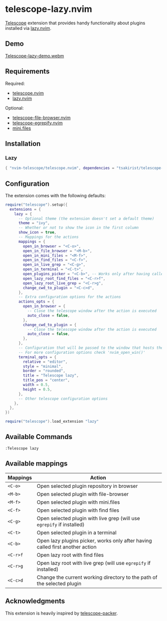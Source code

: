 # telescope-lazy.nvim

[Telescope](https://github.com/nvim-telescope/telescope.nvim) extension that
provides handy functionality about plugins installed via
[lazy.nvim](https://github.com/folke/lazy.nvim).

## Demo

[Telescope-lazy-demo.webm](https://github.com/tsakirist/telescope-lazy.nvim/assets/20475201/d5f2a772-b45d-422f-b566-1d92359f7dba)

## Requirements

Required:

- [telescope.nvim](https://github.com/nvim-telescope/telescope.nvim)
- [lazy.nvim](https://github.com/folke/lazy.nvim)

Optional:

- [telescope-file-browser.nvim](https://github.com/nvim-telescope/telescope-file-browser.nvim)
- [telescope-egrepify.nvim](https://github.com/fdschmidt93/telescope-egrepify.nvim)
- [mini.files](https://github.com/echasnovski/mini.files)

## Installation

### Lazy

```lua
{ "nvim-telescope/telescope.nvim", dependencies = "tsakirist/telescope-lazy.nvim" }
```

## Configuration

The extension comes with the following defaults:

```lua
require("telescope").setup({
  extensions = {
    lazy = {
      -- Optional theme (the extension doesn't set a default theme)
      theme = "ivy",
      -- Whether or not to show the icon in the first column
      show_icon = true,
      -- Mappings for the actions
      mappings = {
        open_in_browser = "<C-o>",
        open_in_file_browser = "<M-b>",
        open_in_mini_files = "<M-f>",
        open_in_find_files = "<C-f>",
        open_in_live_grep = "<C-g>",
        open_in_terminal = "<C-t>",
        open_plugins_picker = "<C-b>", -- Works only after having called first another action
        open_lazy_root_find_files = "<C-r>f",
        open_lazy_root_live_grep = "<C-r>g",
        change_cwd_to_plugin = "<C-c>d",
      },
      -- Extra configuration options for the actions
      actions_opts = {
        open_in_browser = {
          -- Close the telescope window after the action is executed
          auto_close = false,
        },
        change_cwd_to_plugin = {
          -- Close the telescope window after the action is executed
          auto_close = false,
        },
      },
      -- Configuration that will be passed to the window that hosts the terminal
      -- For more configuration options check 'nvim_open_win()'
      terminal_opts = {
        relative = "editor",
        style = "minimal",
        border = "rounded",
        title = "Telescope lazy",
        title_pos = "center",
        width = 0.5,
        height = 0.5,
      },
      -- Other telescope configuration options
    },
  },
})

require("telescope").load_extension "lazy"
```

## Available Commands

`:Telescope lazy`

## Available mappings

| Mappings | Action                                                                        |
| -------- | ----------------------------------------------------------------------------- |
| `<C-o>`  | Open selected plugin repository in browser                                    |
| `<M-b>`  | Open selected plugin with file-browser                                        |
| `<M-f>`  | Open selected plugin with mini.files                                         |
| `<C-f>`  | Open selected plugin with find files                                          |
| `<C-g>`  | Open selected plugin with live grep (will use `egrepify` if installed)        |
| `<C-t>`  | Open selected plugin in a terminal                                            |
| `<C-b>`  | Open lazy plugins picker, works only after having called first another action |
| `<C-r>f` | Open lazy root with find files                                                |
| `<C-r>g` | Open lazy root with live grep (will use `egrepify` if installed)              |
| `<C-c>d` | Change the current working directory to the path of the selected plugin       |

## Acknowledgments

This extension is heavily inspired by
[telescope-packer](https://github.com/nvim-telescope/telescope-packer.nvim).
